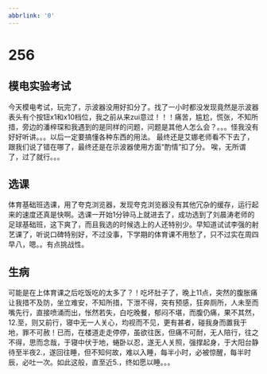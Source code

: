```yaml
---
abbrlink: '0'
---
```

# 256

## 模电实验考试

今天模电考试，玩完了，示波器没用好扣分了。找了一小时都没发现竟然是示波器表头有个按钮x1和x10档位，我之前从来zui意过！！！痛苦，尴尬，慌张，不知所措，旁边的潘梓琛和我遇到的是同样的问题，问题是其他人怎么会？。。。怪我没有好好听讲。。。以后一定要搞懂各种东西的用法。
最终还是艾娜老师看不下去了，跟我们说了错在哪了，最终还是在示波器使用方面“酌情”扣了分。
唉，无所谓了，过了就行。。。

## 选课

体育基础班选课，用了夸克浏览器，发现夸克浏览器没有其他冗杂的缓存，运行起来的速度还真是快啊。选课一开始1分钟马上就进去了，成功选到了刘晨涛老师的足球基础班，这下爽了，而且我选的时候选上的人还特别少。早知道试试李强的射艺课了，听说口碑特别好，不过没事，下学期的体育课不用愁了，只不过实在周四早八，嗯。。有点挑战性。

## 生病

可能是在上体育课之后吃饭吃的太多了？！吃坏肚子了，晚上11点，突然的腹胀痛让我措不及防，坐立难安，不知所措，下泄不得，突有预感，狂奔厕所，人未至而嘴先行，直接喷涌而出，怅然若失，白吃晚餐，郁闷不堪，而腹仍痛，果不其然，12.至，则又前行，寝中无一人关心，均视而不见，更有甚者，碰我身而置我于地，罪不可赦！已而，在楼道走走停停，虽欲往医，但痛不可耐，无人陪行，往之不得，思而念哉，于寝中伏于地，蜷卧以忍，遂无人关照，强撑起身，于大阳台静待至半夜2.，遂回往睡，但不知何故，难以入睡，每半小时，必被惊醒，每半时辰，必吐一次。如此这般，直至近5.，终如愿以睡。。。
